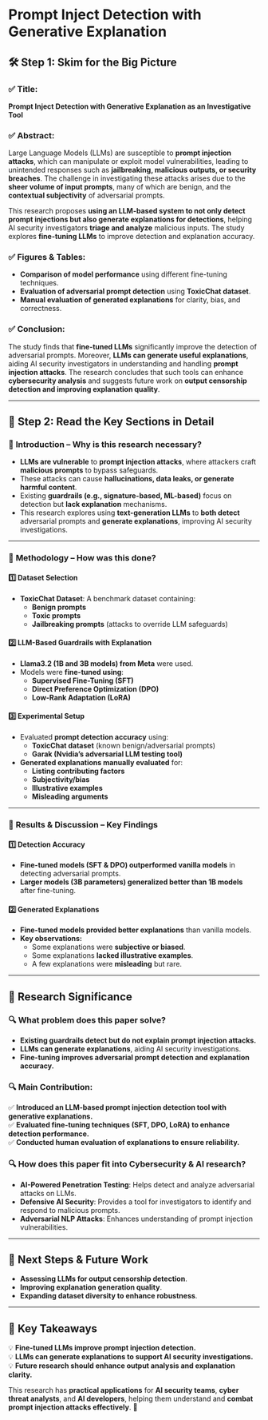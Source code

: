 # **Prompt Inject Detection with Generative Explanation**

## **🛠 Step 1: Skim for the Big Picture**

### ✅ **Title:**
**Prompt Inject Detection with Generative Explanation as an Investigative Tool**

### ✅ **Abstract:**
Large Language Models (LLMs) are susceptible to **prompt injection attacks**, which can manipulate or exploit model vulnerabilities, leading to unintended responses such as **jailbreaking, malicious outputs, or security breaches**. The challenge in investigating these attacks arises due to the **sheer volume of input prompts**, many of which are benign, and the **contextual subjectivity** of adversarial prompts.

This research proposes **using an LLM-based system to not only detect prompt injections but also generate explanations for detections**, helping AI security investigators **triage and analyze** malicious inputs. The study explores **fine-tuning LLMs** to improve detection and explanation accuracy.

### ✅ **Figures & Tables:**
- **Comparison of model performance** using different fine-tuning techniques.
- **Evaluation of adversarial prompt detection** using **ToxicChat dataset**.
- **Manual evaluation of generated explanations** for clarity, bias, and correctness.

### ✅ **Conclusion:**
The study finds that **fine-tuned LLMs** significantly improve the detection of adversarial prompts. Moreover, **LLMs can generate useful explanations**, aiding AI security investigators in understanding and handling **prompt injection attacks**. The research concludes that such tools can enhance **cybersecurity analysis** and suggests future work on **output censorship detection and improving explanation quality**.

---

## **📌 Step 2: Read the Key Sections in Detail**

### 🔹 **Introduction – Why is this research necessary?**
- **LLMs are vulnerable** to **prompt injection attacks**, where attackers craft **malicious prompts** to bypass safeguards.
- These attacks can cause **hallucinations, data leaks, or generate harmful content**.
- Existing **guardrails (e.g., signature-based, ML-based)** focus on detection but **lack explanation** mechanisms.
- This research explores using **text-generation LLMs** to **both detect** adversarial prompts and **generate explanations**, improving AI security investigations.

---

### 🔹 **Methodology – How was this done?**

#### **1️⃣ Dataset Selection**
- **ToxicChat Dataset**: A benchmark dataset containing:
  - **Benign prompts**
  - **Toxic prompts**
  - **Jailbreaking prompts** (attacks to override LLM safeguards)

#### **2️⃣ LLM-Based Guardrails with Explanation**
- **Llama3.2 (1B and 3B models) from Meta** were used.
- Models were **fine-tuned using**:
  - **Supervised Fine-Tuning (SFT)**
  - **Direct Preference Optimization (DPO)**
  - **Low-Rank Adaptation (LoRA)**

#### **3️⃣ Experimental Setup**
- Evaluated **prompt detection accuracy** using:
  - **ToxicChat dataset** (known benign/adversarial prompts)
  - **Garak (Nvidia’s adversarial LLM testing tool)**
- **Generated explanations manually evaluated** for:
  - **Listing contributing factors**
  - **Subjectivity/bias**
  - **Illustrative examples**
  - **Misleading arguments**

---

### 🔹 **Results & Discussion – Key Findings**

#### **1️⃣ Detection Accuracy**
- **Fine-tuned models (SFT & DPO) outperformed vanilla models** in detecting adversarial prompts.
- **Larger models (3B parameters) generalized better than 1B models** after fine-tuning.

#### **2️⃣ Generated Explanations**
- **Fine-tuned models provided better explanations** than vanilla models.
- **Key observations:**
  - Some explanations were **subjective or biased**.
  - Some explanations **lacked illustrative examples**.
  - A few explanations were **misleading** but rare.

---

## **📌 Research Significance**

### **🔍 What problem does this paper solve?**
- **Existing guardrails detect but do not explain prompt injection attacks.**
- **LLMs can generate explanations**, aiding AI security investigations.
- **Fine-tuning improves adversarial prompt detection and explanation accuracy.**

### **🔍 Main Contribution:**
✅ **Introduced an LLM-based prompt injection detection tool with generative explanations.**  
✅ **Evaluated fine-tuning techniques (SFT, DPO, LoRA) to enhance detection performance.**  
✅ **Conducted human evaluation of explanations to ensure reliability.**  

### **🔍 How does this paper fit into Cybersecurity & AI research?**
- **AI-Powered Penetration Testing**: Helps detect and analyze adversarial attacks on LLMs.
- **Defensive AI Security**: Provides a tool for investigators to identify and respond to malicious prompts.
- **Adversarial NLP Attacks**: Enhances understanding of prompt injection vulnerabilities.

---

## **📌 Next Steps & Future Work**
- **Assessing LLMs for output censorship detection**.
- **Improving explanation generation quality**.
- **Expanding dataset diversity to enhance robustness**.

---

## **🔎 Key Takeaways**
💡 **Fine-tuned LLMs improve prompt injection detection.**  
💡 **LLMs can generate explanations to support AI security investigations.**  
💡 **Future research should enhance output analysis and explanation clarity.**  

This research has **practical applications** for **AI security teams**, **cyber threat analysts**, and **AI developers**, helping them understand and **combat prompt injection attacks effectively**. 🚀

